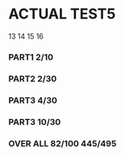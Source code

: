 
# ACTUAL TEST5

13 14 15 16

### PART1 2/10

### PART2 2/30

### PART3 4/30 

### PART3 10/30

### OVER ALL 82/100 445/495
